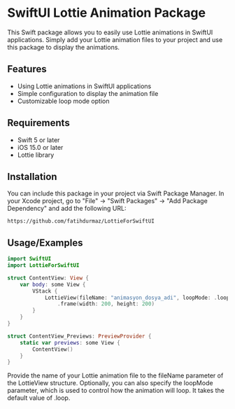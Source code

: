

# SwiftUI Lottie Animation Package

This Swift package allows you to easily use Lottie animations in SwiftUI applications. Simply add your Lottie animation files to your project and use this package to display the animations.


##  Features
- Using Lottie animations in SwiftUI applications
- Simple configuration to display the animation file
- Customizable loop mode option
## Requirements

- Swift 5 or later
- iOS 15.0 or later
- Lottie library

## Installation

You can include this package in your project via Swift Package Manager. In your Xcode project, go to "File" -> "Swift Packages" -> "Add Package Dependency" and add the following URL:

```url
https://github.com/fatihdurmaz/LottieForSwiftUI
```


## Usage/Examples

```swift
import SwiftUI
import LottieForSwiftUI

struct ContentView: View {
    var body: some View {
        VStack {
            LottieView(fileName: "animasyon_dosya_adi", loopMode: .loop)
                .frame(width: 200, height: 200)
        }
    }
}

struct ContentView_Previews: PreviewProvider {
    static var previews: some View {
        ContentView()
    }
}

```

Provide the name of your Lottie animation file to the fileName parameter of the LottieView structure. Optionally, you can also specify the loopMode parameter, which is used to control how the animation will loop. It takes the default value of .loop.  
